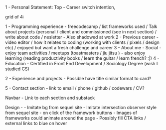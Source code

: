 1 - Personal Statement:
   Top  - Career switch intention, 

grid of 4:

1 - Programming experience - freecodecamp / list frameworks used / Talk about projects (personal / client and commissioned (see in next section) / write about code / nesletter - Also shadowed at work
2 - Previous career - video editor / how it relates to coding (working with clients / pixels / design etc) / enjoyed but want a fresh challenge and career
3 - About me - Social - enjoy team activities / meetups (toastmasters / jiu jitsu ) - also enjoy learning (reading productivity books / learn the guitar / learn french? :|)
4 - Education - Certified in Front End Development / Sociology Degree (wish I studied CS)

2 - Experience and projects
    - Possible have title similar format to card?

5 - Contact section
    - link to email / phone / github / codewars / CV?

Navbar - Link to each section and substack

Design - 
    - Imitate bg from sequel site
    - Imitate intersection observer style from sequel site
    - on click of the framework buttons - Images of frameworks could animate around the page
    - Possibly fill CTA links / external links to blue on hover

